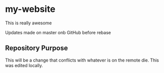 # my-website

This is really awesome

Updates made on master onb GitHub before rebase

## Repository Purpose

This will be a change that conflicts
with whatever is on the remote die.
This was edited locally.
